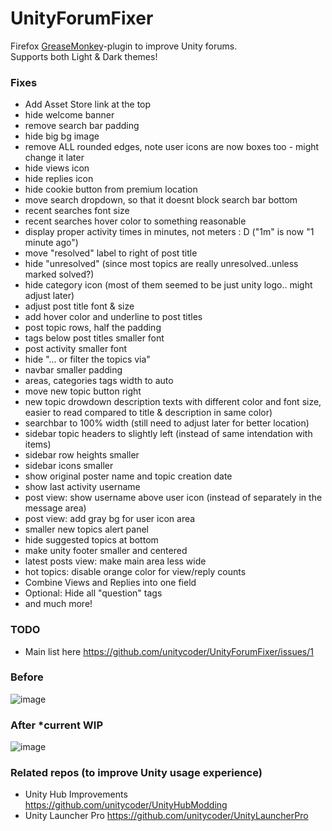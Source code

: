 # UnityForumFixer
Firefox [GreaseMonkey](https://addons.mozilla.org/en-US/firefox/addon/greasemonkey/)-plugin to improve Unity forums.<br>
Supports both Light & Dark themes!

### Fixes
- Add Asset Store link at the top
- hide welcome banner
- remove search bar padding
- hide big bg image
- remove ALL rounded edges, note user icons are now boxes too - might change it later
- hide views icon
- hide replies icon
- hide cookie button from premium location
- move search dropdown, so that it doesnt block search bar bottom
- recent searches font size
- recent searches hover color to something reasonable
- display proper activity times in minutes, not meters : D ("1m" is now "1 minute ago")
- move "resolved" label to right of post title
- hide "unresolved" (since most topics are really unresolved..unless marked solved?)
- hide category icon (most of them seemed to be just unity logo.. might adjust later)
- adjust post title font & size
- add hover color and underline to post titles
- post topic rows, half the padding
- tags below post titles smaller font
- post activity smaller font
- hide "... or filter the topics via"
- navbar smaller padding
- areas, categories tags width to auto
- move new topic button right
- new topic drowdown description texts with different color and font size, easier to read compared to title & description in same color)
- searchbar to 100% width (still need to adjust later for better location)
- sidebar topic headers to slightly left (instead of same intendation with items)
- sidebar row heights smaller
- sidebar icons smaller
- show original poster name and topic creation date
- show last activity username
- post view: show username above user icon (instead of separately in the message area)
- post view: add gray bg for user icon area
- smaller new topics alert panel
- hide suggested topics at bottom
- make unity footer smaller and centered
- latest posts view: make main area less wide
- hot topics: disable orange color for view/reply counts
- Combine Views and Replies into one field
- Optional: Hide all "question" tags
- and much more!

### TODO
- Main list here https://github.com/unitycoder/UnityForumFixer/issues/1

### Before
![image](https://github.com/user-attachments/assets/a2f0c084-303c-43cf-b876-0440c32e802d)

### After *current WIP
![image](https://github.com/user-attachments/assets/054e24b1-7245-4177-b9a0-f90326802606)


### Related repos (to improve Unity usage experience)
- Unity Hub Improvements https://github.com/unitycoder/UnityHubModding
- Unity Launcher Pro https://github.com/unitycoder/UnityLauncherPro
